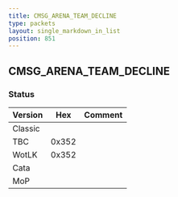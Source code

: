 ```yaml
---
title: CMSG_ARENA_TEAM_DECLINE
type: packets
layout: single_markdown_in_list
position: 851
---
```


## CMSG_ARENA_TEAM_DECLINE

### Status

Version    | Hex        | Comment
---------- | ---------- | ---------- 
Classic    |            |
TBC        | 0x352      |
WotLK      | 0x352      |
Cata       |            |
MoP        |            |